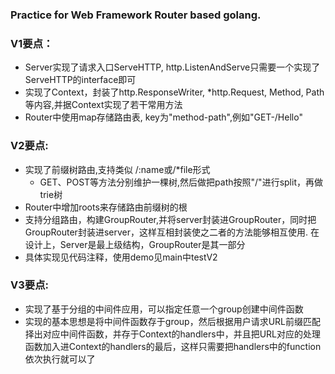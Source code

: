 ### Practice for Web Framework Router based golang.

### V1要点：
* Server实现了请求入口ServeHTTP, http.ListenAndServe只需要一个实现了ServeHTTP的interface即可
* 实现了Context，封装了http.ResponseWriter, *http.Request, Method, Path等内容,并据Context实现了若干常用方法
* Router中使用map存储路由表, key为"method-path",例如"GET-/Hello"

### V2要点:
* 实现了前缀树路由,支持类似 /:name或/*file形式
    * GET、POST等方法分别维护一棵树,然后做把path按照"/"进行split，再做trie树
* Router中增加roots来存储路由前缀树的根
* 支持分组路由，构建GroupRouter,并将server封装进GroupRouter，同时把GroupRouter封装进server，这样互相封装使之二者的方法能够相互使用.
在设计上，Server是最上级结构，GroupRouter是其一部分
* 具体实现见代码注释，使用demo见main中testV2

### V3要点:
* 实现了基于分组的中间件应用，可以指定任意一个group创建中间件函数
* 实现的基本思想是将中间件函数存于group，然后根据用户请求URL前缀匹配择出对应中间件函数，并存于Context的handlers中，并且把URL对应的处理函数加入进Context的handlers的最后，这样只需要把handlers中的function依次执行就可以了